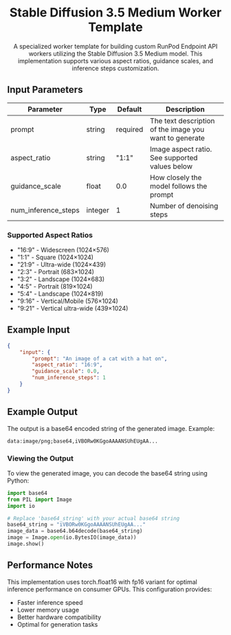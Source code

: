 <div align="center">

<h1>Stable Diffusion 3.5 Medium Worker Template</h1>

A specialized worker template for building custom RunPod Endpoint API workers utilizing the Stable Diffusion 3.5 Medium model. This implementation supports various aspect ratios, guidance scales, and inference steps customization.

</div>

## Input Parameters

| Parameter | Type | Default | Description |
|-----------|------|---------|-------------|
| prompt | string | required | The text description of the image you want to generate |
| aspect_ratio | string | "1:1" | Image aspect ratio. See supported values below |
| guidance_scale | float | 0.0 | How closely the model follows the prompt |
| num_inference_steps | integer | 1 | Number of denoising steps |

### Supported Aspect Ratios
- "16:9" - Widescreen (1024×576)
- "1:1" - Square (1024×1024)
- "21:9" - Ultra-wide (1024×439)
- "2:3" - Portrait (683×1024)
- "3:2" - Landscape (1024×683)
- "4:5" - Portrait (819×1024)
- "5:4" - Landscape (1024×819)
- "9:16" - Vertical/Mobile (576×1024)
- "9:21" - Vertical ultra-wide (439×1024)

## Example Input

```json
{
    "input": {
        "prompt": "An image of a cat with a hat on",
        "aspect_ratio": "16:9",
        "guidance_scale": 0.0,
        "num_inference_steps": 1
    }
}
```

## Example Output

The output is a base64 encoded string of the generated image. Example:

```
data:image/png;base64,iVBORw0KGgoAAAANSUhEUgAA...
```

### Viewing the Output

To view the generated image, you can decode the base64 string using Python:

```python
import base64
from PIL import Image
import io

# Replace 'base64_string' with your actual base64 string
base64_string = "iVBORw0KGgoAAAANSUhEUgAA..."
image_data = base64.b64decode(base64_string)
image = Image.open(io.BytesIO(image_data))
image.show()
```

## Performance Notes

This implementation uses torch.float16 with fp16 variant for optimal inference performance on consumer GPUs. This configuration provides:
- Faster inference speed
- Lower memory usage
- Better hardware compatibility
- Optimal for generation tasks